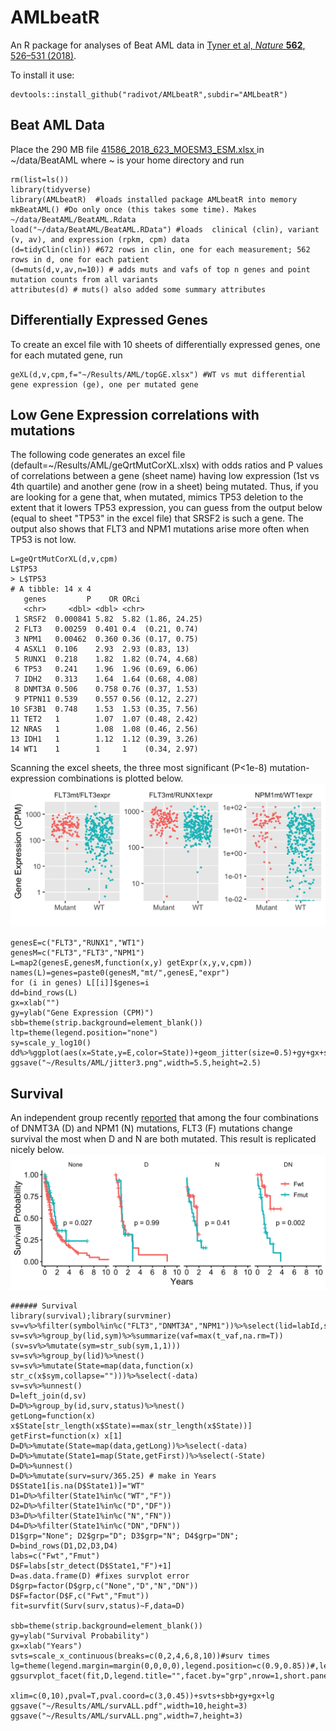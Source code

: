 # AMLbeatR
An R package for analyses of  Beat AML data in
[Tyner et al, *Nature* **562**, 526–531 (2018)](https://www.nature.com/articles/s41586-018-0623-z).  

To install it use:  
```
devtools::install_github("radivot/AMLbeatR",subdir="AMLbeatR")
```

## Beat AML Data
Place the 290 MB file  [41586_2018_623_MOESM3_ESM.xlsx ](https://static-content.springer.com/esm/art%3A10.1038%2Fs41586-018-0623-z/MediaObjects/41586_2018_623_MOESM3_ESM.xlsx) in ~/data/BeatAML where ~ is your home directory and run  

```
rm(list=ls()) 
library(tidyverse)
library(AMLbeatR)  #loads installed package AMLbeatR into memory 
mkBeatAML() #Do only once (this takes some time). Makes ~/data/BeatAML/BeatAML.Rdata 
load("~/data/BeatAML/BeatAML.RData") #loads  clinical (clin), variant (v, av), and expression (rpkm, cpm) data  
(d=tidyClin(clin)) #672 rows in clin, one for each measurement; 562 rows in d, one for each patient
(d=muts(d,v,av,n=10)) # adds muts and vafs of top n genes and point mutation counts from all variants
attributes(d) # muts() also added some summary attributes
```

## Differentially Expressed Genes
To create an excel file with 10 sheets of differentially expressed genes, one for each mutated gene, run
```
geXL(d,v,cpm,f="~/Results/AML/topGE.xlsx") #WT vs mut differential gene expression (ge), one per mutated gene
``` 

## Low Gene Expression correlations with mutations

The following code generates an excel file (default=~/Results/AML/geQrtMutCorXL.xlsx) with odds ratios
and P values of correlations between a gene (sheet name) having low expression (1st vs 4th quartile) and another gene (row in a sheet) being mutated. Thus, if you are looking for a gene that, when mutated, mimics TP53 deletion to the extent that it lowers TP53 expression, you can guess from the output below (equal to  sheet "TP53" in the excel file) that SRSF2 is such a gene. The output also shows that FLT3 and NPM1 mutations arise more often when TP53 is not low. 

```
L=geQrtMutCorXL(d,v,cpm)
L$TP53
> L$TP53
# A tibble: 14 x 4
   genes         P    OR ORci              
   <chr>     <dbl> <dbl> <chr>             
 1 SRSF2  0.000841 5.82  5.82 (1.86, 24.25)
 2 FLT3   0.00259  0.401 0.4  (0.21, 0.74)  
 3 NPM1   0.00462  0.360 0.36 (0.17, 0.75) 
 4 ASXL1  0.106    2.93  2.93 (0.83, 13)   
 5 RUNX1  0.218    1.82  1.82 (0.74, 4.68) 
 6 TP53   0.241    1.96  1.96 (0.69, 6.06) 
 7 IDH2   0.313    1.64  1.64 (0.68, 4.08) 
 8 DNMT3A 0.506    0.758 0.76 (0.37, 1.53) 
 9 PTPN11 0.539    0.557 0.56 (0.12, 2.27) 
10 SF3B1  0.748    1.53  1.53 (0.35, 7.56) 
11 TET2   1        1.07  1.07 (0.48, 2.42) 
12 NRAS   1        1.08  1.08 (0.46, 2.56) 
13 IDH1   1        1.12  1.12 (0.39, 3.26) 
14 WT1    1        1     1    (0.34, 2.97)  
```


Scanning the excel sheets, the three most significant (P<1e-8) mutation-expression combinations is plotted below.
![](docs/jitter3.png)

```
genesE=c("FLT3","RUNX1","WT1")
genesM=c("FLT3","FLT3","NPM1")
L=map2(genesE,genesM,function(x,y) getExpr(x,y,v,cpm))
names(L)=genes=paste0(genesM,"mt/",genesE,"expr")
for (i in genes) L[[i]]$genes=i
dd=bind_rows(L)
gx=xlab("")
gy=ylab("Gene Expression (CPM)")
sbb=theme(strip.background=element_blank())
ltp=theme(legend.position="none")
sy=scale_y_log10()
dd%>%ggplot(aes(x=State,y=E,color=State))+geom_jitter(size=0.5)+gy+gx+sbb+ltp+sy+facet_wrap(~genes,scales="free")
ggsave("~/Results/AML/jitter3.png",width=5.5,height=2.5)
```

## Survival
An independent group recently [reported](https://www.nejm.org/doi/full/10.1056/NEJMoa1516192) 
that among the four combinations of DNMT3A (D) and NPM1 (N) mutations, FLT3 (F) mutations change survival 
the most when D and N are both mutated. This result is replicated nicely below.
![](docs/survALL.png)

```
###### Survival
library(survival);library(survminer)
sv=v%>%filter(symbol%in%c("FLT3","DNMT3A","NPM1"))%>%select(lid=labId,sym=symbol,t_vaf)
sv=sv%>%group_by(lid,sym)%>%summarize(vaf=max(t_vaf,na.rm=T))
(sv=sv%>%mutate(sym=str_sub(sym,1,1)))
sv=sv%>%group_by(lid)%>%nest()
sv=sv%>%mutate(State=map(data,function(x) str_c(x$sym,collapse="")))%>%select(-data)
sv=sv%>%unnest()
D=left_join(d,sv)
D=D%>%group_by(id,surv,status)%>%nest()
getLong=function(x) x$State[str_length(x$State)==max(str_length(x$State))]
getFirst=function(x) x[1]
D=D%>%mutate(State=map(data,getLong))%>%select(-data)
D=D%>%mutate(State1=map(State,getFirst))%>%select(-State)
D=D%>%unnest()
D=D%>%mutate(surv=surv/365.25) # make in Years
D$State1[is.na(D$State1)]="WT"
D1=D%>%filter(State1%in%c("WT","F"))
D2=D%>%filter(State1%in%c("D","DF"))
D3=D%>%filter(State1%in%c("N","FN"))
D4=D%>%filter(State1%in%c("DN","DFN"))
D1$grp="None"; D2$grp="D"; D3$grp="N"; D4$grp="DN";
D=bind_rows(D1,D2,D3,D4)
labs=c("Fwt","Fmut")
D$F=labs[str_detect(D$State1,"F")+1]
D=as.data.frame(D) #fixes survplot error 
D$grp=factor(D$grp,c("None","D","N","DN"))
D$F=factor(D$F,c("Fwt","Fmut"))
fit=survfit(Surv(surv,status)~F,data=D)

sbb=theme(strip.background=element_blank())
gy=ylab("Survival Probability")
gx=xlab("Years")
svts=scale_x_continuous(breaks=c(0,2,4,6,8,10))#surv times
lg=theme(legend.margin=margin(0,0,0,0),legend.position=c(0.9,0.85))#,legend.direction="horizontal")
ggsurvplot_facet(fit,D,legend.title="",facet.by="grp",nrow=1,short.panel.labs=T,
                 xlim=c(0,10),pval=T,pval.coord=c(3,0.45))+svts+sbb+gy+gx+lg
ggsave("~/Results/AML/survALL.pdf",width=10,height=3)
ggsave("~/Results/AML/survALL.png",width=7,height=3)
```

